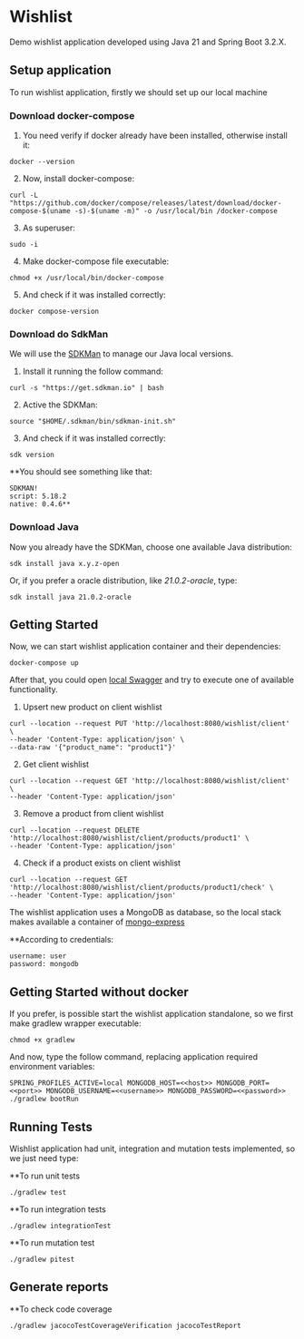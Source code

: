 # Wishlist

Demo wishlist application developed using Java 21 and Spring Boot 3.2.X.

## Setup application

To run wishlist application, firstly we should set up our local machine

### Download docker-compose

1. You need verify if docker already have been installed, otherwise install it:

```shell
docker --version
```

2. Now, install docker-compose:

```shell
curl -L "https://github.com/docker/compose/releases/latest/download/docker-compose-$(uname -s)-$(uname -m)" -o /usr/local/bin /docker-compose
```

3. As superuser:

```shell
sudo -i
```

4. Make docker-compose file executable:

```shell
chmod +x /usr/local/bin/docker-compose
```

5. And check if it was installed correctly:

```shell
docker compose-version
```

### Download do SdkMan

We will use the [SDKMan](https://get.sdkman.io) to manage our Java local versions.

1. Install it running the follow command:

```shell
curl -s "https://get.sdkman.io" | bash
```

2. Active the SDKMan:

```shell
source "$HOME/.sdkman/bin/sdkman-init.sh"
```

3. And check if it was installed correctly:

```shell
sdk version
```

**You should see something like that:
```
SDKMAN!
script: 5.18.2
native: 0.4.6**
```

### Download Java

Now you already have the SDKMan, choose one available Java distribution:

```shell
sdk install java x.y.z-open
```

Or, if you prefer a oracle distribution, like *21.0.2-oracle*, type:

```shell
sdk install java 21.0.2-oracle
```

## Getting Started

Now, we can start wishlist application container and their dependencies:

```shell
docker-compose up
```

After that, you could open [local Swagger](http://localhost:8080/swagger-ui/index.htm)
and try to execute one of available functionality.

1. Upsert new product on client wishlist

````shell
curl --location --request PUT 'http://localhost:8080/wishlist/client' \
--header 'Content-Type: application/json' \
--data-raw '{"product_name": "product1"}'
````

2. Get client wishlist

````shell
curl --location --request GET 'http://localhost:8080/wishlist/client' \
--header 'Content-Type: application/json'
````

3. Remove a product from client wishlist

````shell
curl --location --request DELETE 'http://localhost:8080/wishlist/client/products/product1' \
--header 'Content-Type: application/json'
````

4. Check if a product exists on client wishlist

````shell
curl --location --request GET 'http://localhost:8080/wishlist/client/products/product1/check' \
--header 'Content-Type: application/json'
````

The wishlist application uses a MongoDB as database,
so the local stack makes available a container of [mongo-express](https://github.com/mongo-express/mongo-express)

**According to credentials:
```
username: user
password: mongodb
```

## Getting Started without docker

If you prefer, is possible start the wishlist application standalone, so we first make gradlew wrapper executable:

```shell
chmod +x gradlew
```

And now, type the follow command, replacing application required environment variables:

```shell
SPRING_PROFILES_ACTIVE=local MONGODB_HOST=<<host>> MONGODB_PORT=<<port>> MONGODB_USERNAME=<<username>> MONGODB_PASSWORD=<<password>> ./gradlew bootRun
```

## Running Tests

Wishlist application had unit, integration and mutation tests implemented, so we just need type:

**To run unit tests

```shell
./gradlew test
```

**To run integration tests

```shell
./gradlew integrationTest
```

**To run mutation test

```shell
./gradlew pitest
```

## Generate reports

**To check code coverage

```shell
./gradlew jacocoTestCoverageVerification jacocoTestReport
```
